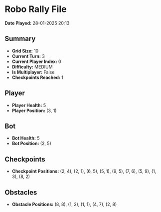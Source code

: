# Robo Rally File
**Date Played:** 28-01-2025 20:13

## Summary
- **Grid Size:** 10
- **Current Turn:** 3
- **Current Player Index:** 0
- **Difficulty:** MEDIUM
- **Is Multiplayer:** False
- **Checkpoints Reached:** 1

## Player
- **Player Health:** 5
- **Player Position:** (3, 1)

## Bot
- **Bot Health:** 5
- **Bot Position:** (2, 5)

## Checkpoints
- **Checkpoint Positions:** (2, 4), (2, 1), (6, 5), (5, 1), (9, 5), (7, 6), (5, 9), (1, 3), (8, 2)

## Obstacles
- **Obstacle Positions:** (8, 8), (1, 2), (1, 1), (4, 7), (2, 8)

